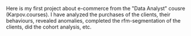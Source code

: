 Here is my first project about e-commerce from the "Data Analyst" cousre (Karpov.courses). I have analyzed the purchases of the clients, their behaviours, revealed anomalies, completed the rfm-segmentation of the
clients, did the cohort analysis, etc.

